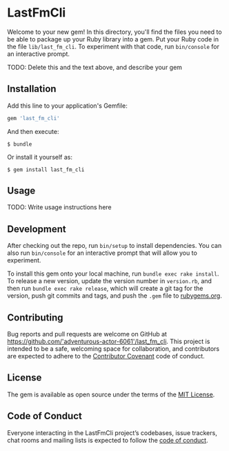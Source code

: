 # LastFmCli

Welcome to your new gem! In this directory, you'll find the files you need to be able to package up your Ruby library into a gem. Put your Ruby code in the file `lib/last_fm_cli`. To experiment with that code, run `bin/console` for an interactive prompt.

TODO: Delete this and the text above, and describe your gem

## Installation

Add this line to your application's Gemfile:

```ruby
gem 'last_fm_cli'
```

And then execute:

    $ bundle

Or install it yourself as:

    $ gem install last_fm_cli

## Usage

TODO: Write usage instructions here

## Development

After checking out the repo, run `bin/setup` to install dependencies. You can also run `bin/console` for an interactive prompt that will allow you to experiment.

To install this gem onto your local machine, run `bundle exec rake install`. To release a new version, update the version number in `version.rb`, and then run `bundle exec rake release`, which will create a git tag for the version, push git commits and tags, and push the `.gem` file to [rubygems.org](https://rubygems.org).

## Contributing

Bug reports and pull requests are welcome on GitHub at https://github.com/'adventurous-actor-6061'/last_fm_cli. This project is intended to be a safe, welcoming space for collaboration, and contributors are expected to adhere to the [Contributor Covenant](http://contributor-covenant.org) code of conduct.

## License

The gem is available as open source under the terms of the [MIT License](https://opensource.org/licenses/MIT).

## Code of Conduct

Everyone interacting in the LastFmCli project’s codebases, issue trackers, chat rooms and mailing lists is expected to follow the [code of conduct](https://github.com/'adventurous-actor-6061'/last_fm_cli/blob/master/CODE_OF_CONDUCT.md).
